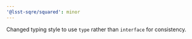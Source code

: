 ```yaml
---
'@lsst-sqre/squared': minor
---
```


Changed typing style to use `type` rather than `interface` for consistency.
